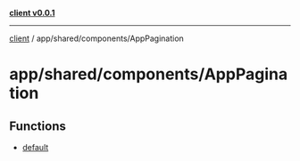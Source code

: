 [**client v0.0.1**](../../../../README.md)

***

[client](../../../../README.md) / app/shared/components/AppPagination

# app/shared/components/AppPagination

## Functions

- [default](functions/default.md)
